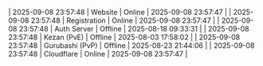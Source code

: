 | 2025-09-08 23:57:48 | Website | Online | 2025-09-08 23:57:47 |
| 2025-09-08 23:57:48 | Registration | Online | 2025-09-08 23:57:47 |
| 2025-09-08 23:57:48 | Auth Server | Offline | 2025-08-18 09:33:31 |
| 2025-09-08 23:57:48 | Kezan (PvE) | Offline | 2025-08-03 17:58:02 |
| 2025-09-08 23:57:48 | Gurubashi (PvP) | Offline | 2025-08-23 21:44:06 |
| 2025-09-08 23:57:48 | Cloudflare | Online | 2025-09-08 23:57:47 |

